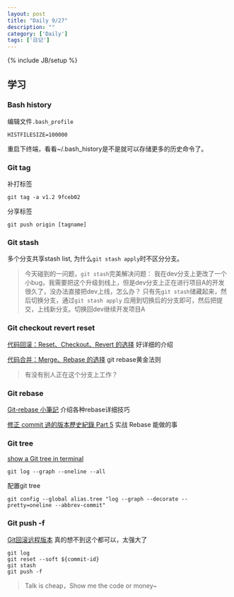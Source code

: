 ```yaml
---
layout: post
title: "Daily 9/27"
description: ""
category: ['Daily']
tags: ['日记']
---
```

{% include JB/setup %}

## 学习

### Bash history
编辑文件`.bash_profile` 
```
HISTFILESIZE=100000
```
重启下终端，看看~/.bash_history是不是就可以存储更多的历史命令了。


### Git tag
补打标签 
```
git tag -a v1.2 9fceb02
```
分享标签
```
git push origin [tagname]
```

### Git stash
多个分支共享stash list, 为什么`git stash apply`时不区分分支。
>今天碰到的一问题，`git stash`完美解决问题： 我在dev分支上更改了一个小bug，我需要把这个升级到线上，但是dev分支上正在进行项目A的开发很久了，没办法直接把dev上线，怎么办？ 只有先`git stash`储藏起来，然后切换分支，通过`git stash apply` 应用到切换后的分支即可，然后把提交，上线新分支。切换回dev继续开发项目A



### Git checkout revert reset 

[代码回滚：Reset、Checkout、Revert 的选择](https://github.com/geeeeeeeeek/git-recipes/wiki/5.2-%E4%BB%A3%E7%A0%81%E5%9B%9E%E6%BB%9A%EF%BC%9AReset%E3%80%81Checkout%E3%80%81Revert-%E7%9A%84%E9%80%89%E6%8B%A9) 好详细的介绍

[代码合并：Merge、Rebase 的选择](https://github.com/geeeeeeeeek/git-recipes/wiki/5.1-%E4%BB%A3%E7%A0%81%E5%90%88%E5%B9%B6%EF%BC%9AMerge%E3%80%81Rebase-%E7%9A%84%E9%80%89%E6%8B%A9) git rebase黄金法则  

>有没有别人正在这个分支上工作？

### Git rebase 
[Git-rebase 小筆記](https://blog.yorkxin.org/2011/07/29/git-rebase) 介绍各种rebase详细技巧

[修正 commit 過的版本歷史紀錄 Part 5](https://github.com/doggy8088/Learn-Git-in-30-days/blob/master/zh-tw/23.md) 实战 Rebase 能做的事


### Git tree
[ show a Git tree in terminal ](https://stackoverflow.com/questions/1064361/unable-to-show-a-git-tree-in-terminal)
```
git log --graph --oneline --all
```
配置git tree 
```
git config --global alias.tree "log --graph --decorate --pretty=oneline --abbrev-commit"
```

### Git push -f 
[Git回滚远程版本](http://www.bysocket.com/?p=926) 真的想不到这个都可以，太强大了


```
git log
git reset --soft ${commit-id}
git stash
git push -f
```


>Talk is cheap，Show me the code or money~

